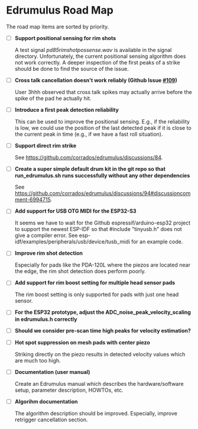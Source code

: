 # Edrumulus Road Map

The road map items are sorted by priority.

- [ ] **Support positional sensing for rim shots**

  A test signal *pd85rimshotpossense.wav* is available in the signal directory. Unfortunately, the
  current positional sensing algorithm does not work correctly. A deeper inspection of the first
  peaks of a strike should be done to find the source of the issue.

- [ ] **Cross talk cancellation doesn't work reliably (Github Issue [#109](https://github.com/corrados/edrumulus/issues/109))**

  User 3hhh observed that cross talk spikes may actually arrive before the spike of the pad he actually hit.

- [ ] **Introduce a first peak detection reliability**

  This can be used to improve the positional sensing. E.g., if the reliability is low, we could
  use the position of the last detected peak if it is close to the current peak in time (e.g., if
  we have a fast roll situation).

- [ ] **Support direct rim strike**

  See https://github.com/corrados/edrumulus/discussions/84.

- [ ] **Create a super simple default drum kit in the git repo so that run_edrumulus.sh runs successfully without any other dependencies**

  See https://github.com/corrados/edrumulus/discussions/94#discussioncomment-6994715.

- [ ] **Add support for USB OTG MIDI for the ESP32-S3**

  It seems we have to wait for the Github espressif/arduino-esp32 project to support the newest ESP-IDF
  so that #include "tinyusb.h" does not give a compiler error. See esp-idf/examples/peripherals/usb/device/tusb_midi
  for an example code.

- [ ] **Improve rim shot detection**

  Especially for pads like the PDA-120L where the piezos are located near the edge, the rim shot detection does perform poorly.

- [ ] **Add support for rim boost setting for multiple head sensor pads**

  The rim boost setting is only supported for pads with just one head sensor.

- [ ] **For the ESP32 prototype, adjust the ADC_noise_peak_velocity_scaling in edrumulus.h correctly**

- [ ] **Should we consider pre-scan time high peaks for velocity estimation?**

- [ ] **Hot spot suppression on mesh pads with center piezo**

  Striking directly on the piezo results in detected velocity values which are much too high.

- [ ] **Documentation (user manual)**

  Create an Edrumulus manual which describes the hardware/software setup, parameter description, HOWTOs, etc.

- [ ] **Algorihm documentation**

  The algorithm description should be improved. Especially, improve retrigger cancellation section.

